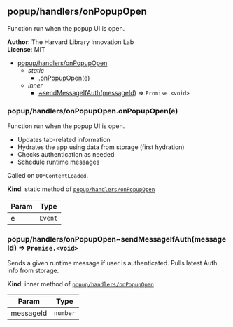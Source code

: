 <a name="module_popup/handlers/onPopupOpen"></a>

## popup/handlers/onPopupOpen
Function run when the popup UI is open.

**Author**: The Harvard Library Innovation Lab  
**License**: MIT  

* [popup/handlers/onPopupOpen](#module_popup/handlers/onPopupOpen)
    * _static_
        * [.onPopupOpen(e)](#module_popup/handlers/onPopupOpen.onPopupOpen)
    * _inner_
        * [~sendMessageIfAuth(messageId)](#module_popup/handlers/onPopupOpen..sendMessageIfAuth) ⇒ <code>Promise.&lt;void&gt;</code>

<a name="module_popup/handlers/onPopupOpen.onPopupOpen"></a>

### popup/handlers/onPopupOpen.onPopupOpen(e)
Function run when the popup UI is open.
- Updates tab-related information
- Hydrates the app using data from storage (first hydration)
- Checks authentication as needed
- Schedule runtime messages 

Called on `DOMContentLoaded`.

**Kind**: static method of [<code>popup/handlers/onPopupOpen</code>](#module_popup/handlers/onPopupOpen)  

| Param | Type |
| --- | --- |
| e | <code>Event</code> | 

<a name="module_popup/handlers/onPopupOpen..sendMessageIfAuth"></a>

### popup/handlers/onPopupOpen~sendMessageIfAuth(messageId) ⇒ <code>Promise.&lt;void&gt;</code>
Sends a given runtime message if user is authenticated.
Pulls latest Auth info from storage.

**Kind**: inner method of [<code>popup/handlers/onPopupOpen</code>](#module_popup/handlers/onPopupOpen)  

| Param | Type |
| --- | --- |
| messageId | <code>number</code> | 


